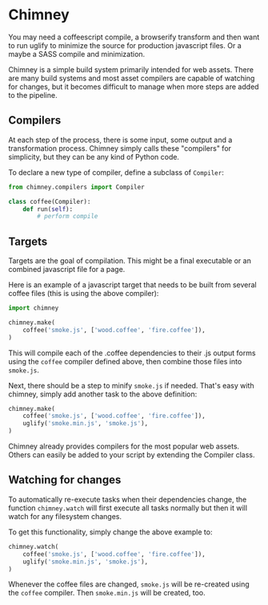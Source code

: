 Chimney
=======

You may need a coffeescript compile, a browserify transform and then
want to run uglify to minimize the source for production javascript
files. Or a maybe a SASS compile and minimization.

Chimney is a simple build system primarily intended for web
assets. There are many build systems and most asset compilers are
capable of watching for changes, but it becomes difficult to manage
when more steps are added to the pipeline.

Compilers
---------

At each step of the process, there is some input, some output and a
transformation process. Chimney simply calls these "compilers" for
simplicity, but they can be any kind of Python code.

To declare a new type of compiler, define a subclass of ``Compiler``:

```python
from chimney.compilers import Compiler

class coffee(Compiler):
    def run(self):
        # perform compile
```

Targets
-------

Targets are the goal of compilation. This might be a final executable
or an combined javascript file for a page.

Here is an example of a javascript target that needs to be built from
several coffee files (this is using the above compiler):

```python
import chimney

chimney.make(
    coffee('smoke.js', ['wood.coffee', 'fire.coffee']),
)
```

This will compile each of the .coffee dependencies to their .js output
forms using the ``coffee`` compiler defined above, then combine those
files into ``smoke.js``.

Next, there should be a step to minify ``smoke.js`` if needed. That's
easy with chimney, simply add another task to the above definition:

```python
chimney.make(
    coffee('smoke.js', ['wood.coffee', 'fire.coffee']),
    uglify('smoke.min.js', 'smoke.js'),
)
```

Chimney already provides compilers for the most popular web
assets. Others can easily be added to your script by extending the
Compiler class.

Watching for changes
--------------------

To automatically re-execute tasks when their dependencies change,
the function ``chimney.watch`` will first execute all tasks normally
but then it will watch for any filesystem changes.

To get this functionality, simply change the above example to:

```python
chimney.watch(
    coffee('smoke.js', ['wood.coffee', 'fire.coffee']),
    uglify('smoke.min.js', 'smoke.js'),
)
```

Whenever the coffee files are changed, ``smoke.js`` will be re-created
using the ``coffee`` compiler. Then ``smoke.min.js`` will be created, too.
